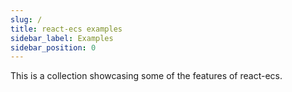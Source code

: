 ```yaml
---
slug: /
title: react-ecs examples
sidebar_label: Examples
sidebar_position: 0
---
```


This is a collection showcasing some of the features of react-ecs.
